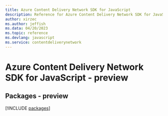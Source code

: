```yaml
---
title: Azure Content Delivery Network SDK for JavaScript
description: Reference for Azure Content Delivery Network SDK for JavaScript
author: xirzec
ms.author: jeffish
ms.data: 04/20/2023
ms.topic: reference
ms.devlang: javascript
ms.service: contentdeliverynetwork
---
```

# Azure Content Delivery Network SDK for JavaScript - preview
## Packages - preview
[!INCLUDE [packages](content-delivery-network-index.md)]